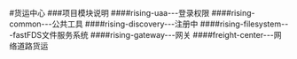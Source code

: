 #货运中心
###项目模块说明
####rising-uaa---登录权限
####rising-common---公共工具
####rising-discovery---注册中
####rising-filesystem---fastFDS文件服务系统
####rising-gateway---网关
####freight-center---网络道路货运

